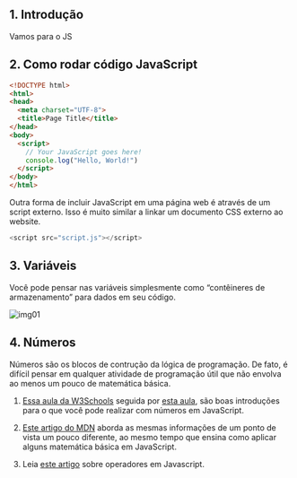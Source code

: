 ## 1. Introdução

Vamos para o JS

## 2. Como rodar código JavaScript

```html
<!DOCTYPE html>
<html>
<head>
  <meta charset="UTF-8">
  <title>Page Title</title>
</head>
<body>
  <script>
    // Your JavaScript goes here!
    console.log("Hello, World!")
  </script>
</body>
</html>
```

Outra forma de incluir JavaScript em uma página web é através de um script externo. Isso é muito similar a linkar um documento CSS externo ao website.

```js
<script src="script.js"></script>
```

## 3. Variáveis

Você pode pensar nas variáveis ​​simplesmente como “contêineres de armazenamento” para dados em seu código.

![img01](https://cdn.statically.io/gh/TheOdinProject/curriculum/d39eaf2ca95e80705f703bb218216c10508f5047/foundations/javascript_basics/fundamentals-1/imgs/00.png)

## 4. Números

Números são os blocos de contrução da lógica de programação. De fato, é difícil pensar em qualquer atividade de programação útil que não envolva ao menos um pouco de matemática básica.

1. [Essa aula da W3Schools](https://www.w3schools.com/js/js_arithmetic.asp) seguida por [esta aula](https://www.w3schools.com/js/js_numbers.asp), são boas introduções para o que você pode realizar com números em JavaScript.

2. [Este artigo do MDN](https://developer.mozilla.org/en-US/docs/Learn/JavaScript/First_steps/Math) aborda as mesmas informações de um ponto de vista um pouco diferente, ao mesmo tempo que ensina como aplicar alguns matemática básica em JavaScript.

3. Leia [este artigo](http://javascript.info/operators) sobre operadores em Javascript.